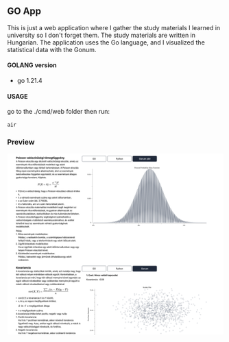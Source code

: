 ## GO App

This is just a web application where I gather the study materials I learned in university so I don't forget them. The study materials are written in Hungarian.
The application uses the Go language, and I visualized the statistical data with the Gonum.

#### GOLANG version
- go 1.21.4

#### USAGE
go to the ./cmd/web folder then run:
```
air
```

### Preview
![Alt text](https://github.com/davidhalasz/math-golang/blob/main/screenshot.png)
